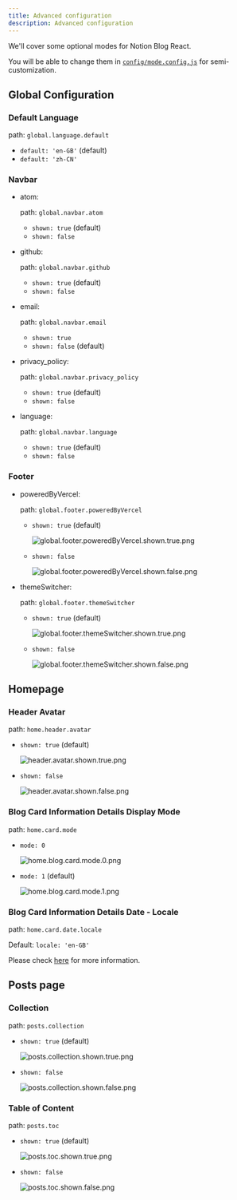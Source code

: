 ```yaml
---
title: Advanced configuration
description: Advanced configuration
---
```


We'll cover some optional modes for Notion Blog React.

You will be able to change them in [`config/mode.config.js`](https://github.com/okisdev/Notion-Blog-React/blob/main/config/mode.config.js) for semi-customization.

## Global Configuration

### Default Language

path: `global.language.default`

- `default: 'en-GB'` (default)
- `default: 'zh-CN'`

### Navbar

- atom:

  path: `global.navbar.atom`

  - `shown: true` (default)
  - `shown: false`

- github:

  path: `global.navbar.github`

  - `shown: true` (default)
  - `shown: false`

- email:

  path: `global.navbar.email`

  - `shown: true`
  - `shown: false` (default)

- privacy_policy:

  path: `global.navbar.privacy_policy`

  - `shown: true` (default)
  - `shown: false`

- language:

  path: `global.navbar.language`

  - `shown: true` (default)
  - `shown: false`

### Footer

- poweredByVercel:

  path: `global.footer.poweredByVercel`

  - `shown: true` (default)

    ![global.footer.poweredByVercel.shown.true.png](https://cdn.harrly.com/web/docs/notion-blog-react/advanced-configuration/global.footer.poweredByVercel.shown.true.png)

  - `shown: false`

    ![global.footer.poweredByVercel.shown.false.png](https://cdn.harrly.com/web/docs/notion-blog-react/advanced-configuration/global.footer.poweredByVercel.shown.false.png)

- themeSwitcher:

  path: `global.footer.themeSwitcher`

  - `shown: true` (default)

    ![global.footer.themeSwitcher.shown.true.png](https://cdn.harrly.com/web/docs/notion-blog-react/advanced-configuration/global.footer.themeSwitcher.shown.true.png)

  - `shown: false`

    ![global.footer.themeSwitcher.shown.false.png](https://cdn.harrly.com/web/docs/notion-blog-react/advanced-configuration/global.footer.themeSwitcher.shown.false.png)

## Homepage

### Header Avatar

path: `home.header.avatar`

- `shown: true` (default)

  ![header.avatar.shown.true.png](https://cdn.harrly.com/web/docs/notion-blog-react/advanced-configuration/header.avatar.shown.true.png)

- `shown: false`

  ![header.avatar.shown.false.png](https://cdn.harrly.com/web/docs/notion-blog-react/advanced-configuration/header.avatar.shown.false.png)

### Blog Card Information Details Display Mode

path: `home.card.mode`

- `mode: 0`

  ![home.blog.card.mode.0.png](https://cdn.harrly.com/web/docs/notion-blog-react/advanced-configuration/home.blog.card.mode.0.png)

- `mode: 1` (default)

  ![home.blog.card.mode.1.png](https://cdn.harrly.com/web/docs/notion-blog-react/advanced-configuration/home.blog.card.mode.1.png)

### Blog Card Information Details Date - Locale

path: `home.card.date.locale`

Default: `locale: 'en-GB'`

Please check [here](https://developer.mozilla.org/en-US/docs/Web/JavaScript/Reference/Global_Objects/Date/toLocaleDateString) for more information.

## Posts page

### Collection

path: `posts.collection`

- `shown: true` (default)

  ![posts.collection.shown.true.png](https://cdn.harrly.com/web/docs/notion-blog-react/advanced-configuration/posts.collection.shown.true.png)

- `shown: false`

  ![posts.collection.shown.false.png](https://cdn.harrly.com/web/docs/notion-blog-react/advanced-configuration/posts.collection.shown.false.png)

### Table of Content

path: `posts.toc`

- `shown: true` (default)

  ![posts.toc.shown.true.png](https://cdn.harrly.com/web/docs/notion-blog-react/advanced-configuration/posts.toc.shown.true.png)

- `shown: false`

  ![posts.toc.shown.false.png](https://cdn.harrly.com/web/docs/notion-blog-react/advanced-configuration/posts.toc.shown.false.png)
